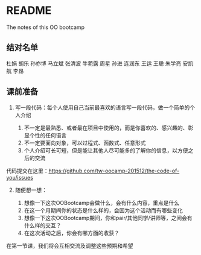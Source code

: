 # README

The notes of this OO bootcamp

## 结对名单

杜娟
胡乐
孙亦博
马立斌
张清波
牛菀露
周星
孙进
连润东
王运
王聪
朱学亮
安凯航
李昂

## 课前准备

1. 写一段代码：每个人使用自己当前最喜欢的语言写一段代码，做一个简单的个人介绍

    1. 不一定是最熟悉、或者最在项目中使用的，而是你喜欢的、感兴趣的、彰显个性的任何语言
    2. 不一定要面向对象，可以过程式、函数式、任意形式
    3. 个人介绍可长可短，但是能让其他人尽可能多的了解你的信息，以方便之后的交流

代码提交在这里：https://github.com/tw-oocamp-201512/the-code-of-you/issues

2. 随便想一想：

    1. 想像一下这次OOBootcamp会做什么，会有什么内容，重点是什么
    2. 在这一个月期间你的状态是什么样的，会因为这个活动而有哪些变化
    3. 想像一下这次OOBootcamp期间，你和pair/其他同学/讲师等，之间会有什么样的交互？
    4. 在这次活动之后，你会有哪方面的收获？

在第一节课，我们将会互相交流及调整这些预期和希望
